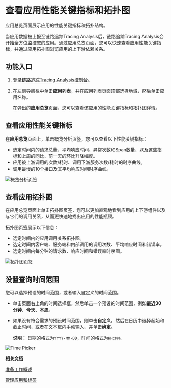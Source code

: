 # 查看应用性能关键指标和拓扑图

应用总览页面展示应用的性能关键指标和拓扑结构。

当应用数据被上报至链路追踪Tracing Analysis后，链路追踪Tracing Analysis会开始全方位监控您的应用。通过应用总览页面，您可以快速查看应用性能关键指标，并通过应用拓扑图浏览应用的上下游依赖关系。

## 功能入口

1.  登录[链路追踪Tracing Analysis控制台](https://tracing-sg.console.aliyun.com/)。

2.  在左侧导航栏中单击**应用列表**，并在应用列表页面顶部选择地域，然后单击应用名称。

    在弹出的**应用总览**页面，您可以查看该应用的性能关键指标和拓扑图详情。


## 查看应用性能关键指标

在**应用总览**页面上，单击概览分析页签，您可以查看以下性能关键指标：

-   选定时间内的请求总量、平均响应时间、异常次数和Span数量，以及这些指标和上周的同比、前一天的环比升降幅度。
-   应用被上游调用的次数/耗时、调用下游服务次数/耗时的时序曲线。
-   调用最慢的10个接口及其平均响应时间时序曲线。

![概览分析页签](../images/p270002.png "概览分析页签")

## 查看应用拓扑图

在应用总览页面上单击拓扑图页签，您可以更加直观地看到应用的上下游组件以及与它们的调用关系，从而更快速地找出应用的性能瓶颈。

拓扑图页签展示以下信息：

-   选定时间内的应用调用关系拓扑图。
-   选定时间内客户端、服务端和内部调用的调用次数、平均响应时间和错误率。
-   选定时间内每分钟的请求数、响应时间和错误率时序图。

![拓扑图页签](../images/p270021.png "拓扑图页签")

## 设置查询时间范围

您可以选择预设的时间范围，或者输入自定义的时间范围。

-   单击页面右上角的时间选择框，然后单击一个预设的时间范围，例如**最近30分钟**、**今天**、**本周**。
-   如果没有符合需求的预设时间范围，则单击**自定义**，然后在日历中选择起始和截止时间，或者在文本框内手动输入，并单击**确定**。

    **说明：** 日期的格式为`YYYY-MM-DD`，时间的格式为`HH:MM`。


![Time Picker](../images/p53830.png "查询时间范围选择器")

**相关文档**  


[准备工作概述](/intl.zh-CN/准备工作/准备工作概述.md)

[管理应用和标签](/intl.zh-CN/控制台操作/应用管理/管理应用和标签.md)

